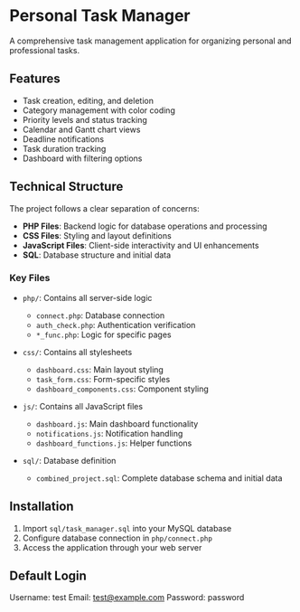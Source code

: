 # Personal Task Manager

A comprehensive task management application for organizing personal and professional tasks.

## Features

- Task creation, editing, and deletion
- Category management with color coding
- Priority levels and status tracking
- Calendar and Gantt chart views
- Deadline notifications
- Task duration tracking
- Dashboard with filtering options

## Technical Structure

The project follows a clear separation of concerns:

- **PHP Files**: Backend logic for database operations and processing
- **CSS Files**: Styling and layout definitions
- **JavaScript Files**: Client-side interactivity and UI enhancements
- **SQL**: Database structure and initial data

### Key Files

- `php/`: Contains all server-side logic
  - `connect.php`: Database connection
  - `auth_check.php`: Authentication verification
  - `*_func.php`: Logic for specific pages

- `css/`: Contains all stylesheets
  - `dashboard.css`: Main layout styling
  - `task_form.css`: Form-specific styles
  - `dashboard_components.css`: Component styling

- `js/`: Contains all JavaScript files
  - `dashboard.js`: Main dashboard functionality
  - `notifications.js`: Notification handling
  - `dashboard_functions.js`: Helper functions

- `sql/`: Database definition
  - `combined_project.sql`: Complete database schema and initial data

## Installation

1. Import `sql/task_manager.sql` into your MySQL database
2. Configure database connection in `php/connect.php`
3. Access the application through your web server

## Default Login

Username: test
Email: test@example.com
Password: password
